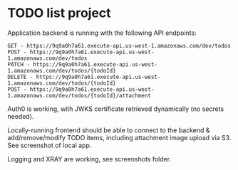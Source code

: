 TODO list project
===

Application backend is running with the following API endpoints:

    GET - https://9q9a0h7a61.execute-api.us-west-1.amazonaws.com/dev/todos
    POST - https://9q9a0h7a61.execute-api.us-west-1.amazonaws.com/dev/todos
    PATCH - https://9q9a0h7a61.execute-api.us-west-1.amazonaws.com/dev/todos/{todoId}
    DELETE - https://9q9a0h7a61.execute-api.us-west-1.amazonaws.com/dev/todos/{todoId}
    POST - https://9q9a0h7a61.execute-api.us-west-1.amazonaws.com/dev/todos/{todoId}/attachment


Auth0 is working, with JWKS certificate retrieved dynamically (no secrets needed).

Locally-running frontend should be able to connect to the backend & add/remove/modify TODO items, including attachment image upload via S3. See screenshot of local app.

Logging and XRAY are working, see screenshots folder.

